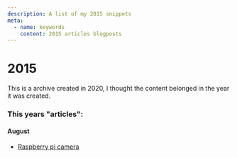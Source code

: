 ```yaml
---
description: A list of my 2015 snippets
meta:
  - name: keywords
    content: 2015 articles blogposts
---
```


# 2015

This is a archive created in 2020, I thought the content belonged in the year it was created.

### This years "articles":

#### August
- [Raspberry pi camera](./08-10-pi-camera.md)
